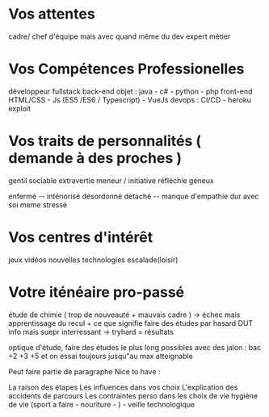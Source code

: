 # Vos attentes

cadre/ chef d'équipe mais avec quand même du dev
expert métier

# Vos Compétences Professionelles

développeur fullstack 
back-end
    objet : java - c# - python - php
front-end
    HTML/CSS - Js (ES5 /ES6 / Typescript) - VueJs
devops :
    CI/CD - heroku exploit

# Vos traits de personnalités ( demande à des proches )

gentil
sociable 
extravertie 
meneur / initiative
réfléchie
géneux

enfermé -- intériorisé
désordonné
détaché -- manque d'empathie
dur avec soi meme
stressé

# Vos centres d'intérêt

jeux vidéos 
nouvelles technologies
escalade(loisir)


# Votre iténéaire pro-passé

étude de chimie ( trop de nouveauté + mauvais cadre ) -> échec mais apprentissage du recul + ce que signifie faire des études
par hasard  DUT info mais suepr interressant -> tryhard = résultats

optique d'étude, faire des études le plus long possibles avec des jalon :
bac +2 +3 +5
et  on essai toujours jusqu"au max atteignable

Peut faire partie de paragraphe
Nice to have :

La raison des étapes
Les influences dans vos choix
L'explication des accidents de parcours
Les contraintes perso dans les choix de vie
hygiène de vie (sport a faire - nouriture - ) - veille technologique 

